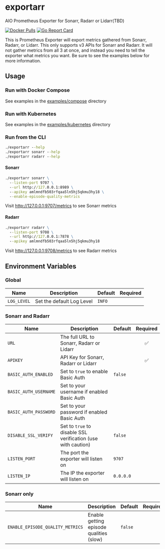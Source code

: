 # exportarr

AIO Prometheus Exporter for Sonarr, Radarr or Lidarr(TBD)

[![Docker Pulls](https://img.shields.io/docker/pulls/onedr0p/exportarr)](https://hub.docker.com/r/onedr0p/exportarr)
[![Go Report Card](https://goreportcard.com/badge/github.com/onedr0p/exportarr)](https://goreportcard.com/report/github.com/onedr0p/exportarr)

This is Prometheus Exporter will export metrics gathered from Sonarr, Radarr, or Lidarr. This only supports v3 APIs for Sonarr and Radarr. It will not gather metrics from all 3 at once, and instead you need to tell the exporter what metrics you want. Be sure to see the examples below for more information.

## Usage

### Run with Docker Compose

See examples in the [examples/compose](./examples/compose/) directory

### Run with Kubernetes

See examples in the [examples/kubernetes](./examples/kubernetes/) directory

### Run from the CLI

```cmd
./exportarr --help
./exportarr sonarr --help
./exportarr radarr --help
```

#### Sonarr

```cmd
./exportarr sonarr \
  --listen-port 9707 \
  --url http://127.0.0.1:8989 \
  --apikey amlmndfb503rfqaa5ln5hj5qkmu3hy18 \
  --enable-episode-quality-metrics
```

Visit http://127.0.0.1:9707/metrics to see Sonarr metrics

#### Radarr

```cmd
./exportarr radarr \
  --listen-port 9708 \
  --url http://127.0.0.1:7878 \
  --apikey amlmndfb503rfqaa5ln5hj5qkmu3hy18
```

Visit http://127.0.0.1:9708/metrics to see Radarr metrics

## Environment Variables

### Global

|Name                 |Description                                                  |Default   |Required|
|---------------------|-------------------------------------------------------------|----------|:------:|
|`LOG_LEVEL`          |Set the default Log Level                                    |`INFO`    |        |

### Sonarr and Radarr

|Name                 |Description                                                  |Default   |Required|
|---------------------|-------------------------------------------------------------|----------|:------:|
|`URL`                |The full URL to Sonarr, Radarr or Lidarr                     |          |✅     |
|`APIKEY`             |API Key for Sonarr, Radarr or Lidarr                         |          |✅     |
|`BASIC_AUTH_ENABLED` |Set to `true` to enable Basic Auth                           |`false`   |        |
|`BASIC_AUTH_USERNAME`|Set to your username if enabled Basic Auth                   |          |        |
|`BASIC_AUTH_PASSWORD`|Set to your password if enabled Basic Auth                   |          |        |
|`DISABLE_SSL_VERIFY` |Set to `true` to disable SSL verification (use with caution) |`false`   |        |
|`LISTEN_PORT`        |The port the exporter will listen on                         |`9707`    |        |
|`LISTEN_IP`          |The IP the exporter will listen on                           |`0.0.0.0` |        |

### Sonarr only

|Name                             |Description                             |Default|Required|
|---------------------------------|----------------------------------------|-------|--------|
|`ENABLE_EPISODE_QUALITY_METRICS` |Enable getting episode qualities (slow) |`false`|        |
